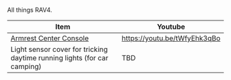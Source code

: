 All things RAV4.

| Item | Youtube |
| --- | ---|
| [Armrest Center Console](https://github.com/yuboq/rav4/tree/16401c22d129081ab4551fec76814a977cc55360/armrest%20center%20console) | https://youtu.be/tWfyEhk3qBo |
| Light sensor cover for tricking daytime running lights (for car camping) | TBD |
